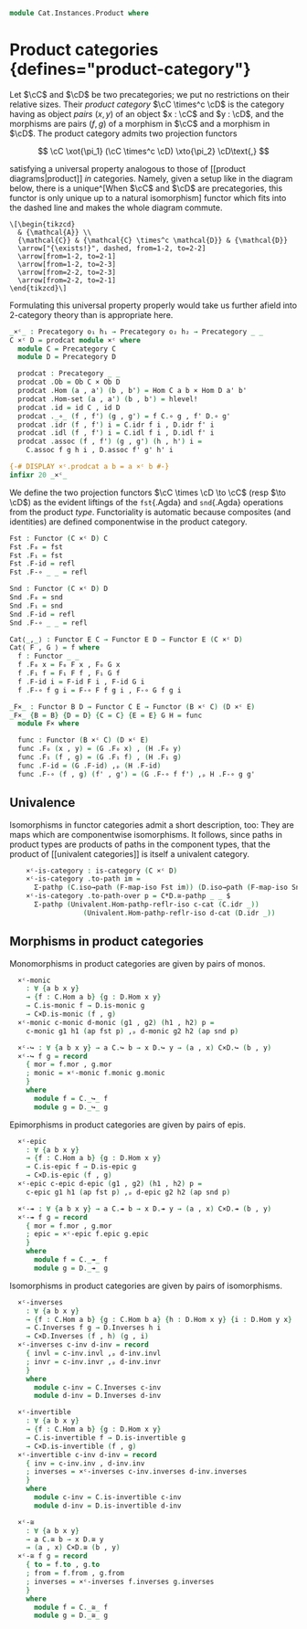 <!--
```agda
open import Cat.Functor.Base
open import Cat.Prelude

import Cat.Reasoning
```
-->

```agda
module Cat.Instances.Product where
```

<!--
```agda
open Precategory
open Functor
private variable
  o₁ h₁ o₂ h₂ : Level
  B C D E : Precategory o₁ h₁
```
-->

# Product categories {defines="product-category"}

Let $\cC$ and $\cD$ be two precategories; we put no restrictions
on their relative sizes. Their _product category_ $\cC \times^c
\cD$ is the category having as object _pairs_ $(x, y)$ of an object
$x : \cC$ and $y : \cD$, and the morphisms are pairs $(f, g)$ of a
morphism in $\cC$ and a morphism in $\cD$. The product category
admits two projection functors

$$
\cC \xot{\pi_1} (\cC \times^c \cD) \xto{\pi_2} \cD\text{,}
$$

satisfying a universal property analogous to those of [[product
diagrams|product]] _in_ categories. Namely, given a setup like in the
diagram below, there is a unique^[When $\cC$ and $\cD$ are
precategories, this functor is only unique up to a natural isomorphism]
functor which fits into the dashed line and makes the whole diagram
commute.

[product diagrams]: Cat.Diagram.Product.html

~~~{.quiver}
\[\begin{tikzcd}
  & {\mathcal{A}} \\
  {\mathcal{C}} & {\mathcal{C} \times^c \mathcal{D}} & {\mathcal{D}}
  \arrow["{\exists!}", dashed, from=1-2, to=2-2]
  \arrow[from=1-2, to=2-1]
  \arrow[from=1-2, to=2-3]
  \arrow[from=2-2, to=2-3]
  \arrow[from=2-2, to=2-1]
\end{tikzcd}\]
~~~

Formulating this universal property properly would take us further
afield into 2-category theory than is appropriate here.

```agda
_×ᶜ_ : Precategory o₁ h₁ → Precategory o₂ h₂ → Precategory _ _
C ×ᶜ D = prodcat module ×ᶜ where
  module C = Precategory C
  module D = Precategory D

  prodcat : Precategory _ _
  prodcat .Ob = Ob C × Ob D
  prodcat .Hom (a , a') (b , b') = Hom C a b × Hom D a' b'
  prodcat .Hom-set (a , a') (b , b') = hlevel!
  prodcat .id = id C , id D
  prodcat ._∘_ (f , f') (g , g') = f C.∘ g , f' D.∘ g'
  prodcat .idr (f , f') i = C.idr f i , D.idr f' i
  prodcat .idl (f , f') i = C.idl f i , D.idl f' i
  prodcat .assoc (f , f') (g , g') (h , h') i =
    C.assoc f g h i , D.assoc f' g' h' i

{-# DISPLAY ×ᶜ.prodcat a b = a ×ᶜ b #-}
infixr 20 _×ᶜ_
```

We define the two projection functors $\cC \times \cD \to \cC$ (resp
$\to \cD$) as the evident liftings of the `fst`{.Agda} and `snd`{.Agda}
operations from the product _type_. Functoriality is automatic because
composites (and identities) are defined componentwise in the product
category.

```agda
Fst : Functor (C ×ᶜ D) C
Fst .F₀ = fst
Fst .F₁ = fst
Fst .F-id = refl
Fst .F-∘ _ _ = refl

Snd : Functor (C ×ᶜ D) D
Snd .F₀ = snd
Snd .F₁ = snd
Snd .F-id = refl
Snd .F-∘ _ _ = refl

Cat⟨_,_⟩ : Functor E C → Functor E D → Functor E (C ×ᶜ D)
Cat⟨ F , G ⟩ = f where
  f : Functor _ _
  f .F₀ x = F₀ F x , F₀ G x
  f .F₁ f = F₁ F f , F₁ G f
  f .F-id i = F-id F i , F-id G i
  f .F-∘ f g i = F-∘ F f g i , F-∘ G f g i

_F×_ : Functor B D → Functor C E → Functor (B ×ᶜ C) (D ×ᶜ E)
_F×_ {B = B} {D = D} {C = C} {E = E} G H = func
  module F× where

  func : Functor (B ×ᶜ C) (D ×ᶜ E)
  func .F₀ (x , y) = (G .F₀ x) , (H .F₀ y)
  func .F₁ (f , g) = (G .F₁ f) , (H .F₁ g)
  func .F-id = (G .F-id) ,ₚ (H .F-id)
  func .F-∘ (f , g) (f' , g') = (G .F-∘ f f') ,ₚ H .F-∘ g g'
```

<!--
```agda
{-# DISPLAY F×.func F G = F F× G #-}
```
-->


## Univalence

Isomorphisms in functor categories admit a short description, too: They
are maps which are componentwise isomorphisms. It follows, since paths
in product types are products of paths in the component types, that the
product of [[univalent categories]] is itself a univalent category.

<!--
```agda
module
  _ {o ℓ o' ℓ'} {C : Precategory o ℓ} {D : Precategory o' ℓ'}
    (c-cat : is-category C) (d-cat : is-category D) where
    private
      module C   = Univalent c-cat
      module D   = Univalent d-cat
      module C*D = Cat.Reasoning (C ×ᶜ D)
```
-->

```agda
    ×ᶜ-is-category : is-category (C ×ᶜ D)
    ×ᶜ-is-category .to-path im =
      Σ-pathp (C.iso→path (F-map-iso Fst im)) (D.iso→path (F-map-iso Snd im))
    ×ᶜ-is-category .to-path-over p = C*D.≅-pathp _ _ $
      Σ-pathp (Univalent.Hom-pathp-reflr-iso c-cat (C.idr _))
                  (Univalent.Hom-pathp-reflr-iso d-cat (D.idr _))
```

## Morphisms in product categories

<!--
```agda
module
  _ {o ℓ o′ ℓ′}
  {C : Precategory o ℓ} {D : Precategory o′ ℓ′}
  where
  private
    module C = Cat.Reasoning C
    module D = Cat.Reasoning D
    module C×D = Cat.Reasoning (C ×ᶜ D)

```
-->

Monomorphisms in product categories are given by pairs of monos.

```agda
  ×ᶜ-monic
    : ∀ {a b x y}
    → {f : C.Hom a b} {g : D.Hom x y}
    → C.is-monic f → D.is-monic g
    → C×D.is-monic (f , g)
  ×ᶜ-monic c-monic d-monic (g1 , g2) (h1 , h2) p =
    c-monic g1 h1 (ap fst p) ,ₚ d-monic g2 h2 (ap snd p)

  ×ᶜ-↪ : ∀ {a b x y} → a C.↪ b → x D.↪ y → (a , x) C×D.↪ (b , y)
  ×ᶜ-↪ f g = record
    { mor = f.mor , g.mor
    ; monic = ×ᶜ-monic f.monic g.monic
    }
    where
      module f = C._↪_ f
      module g = D._↪_ g
```

Epimorphisms in product categories are given by pairs of epis.

```agda
  ×ᶜ-epic
    : ∀ {a b x y}
    → {f : C.Hom a b} {g : D.Hom x y}
    → C.is-epic f → D.is-epic g
    → C×D.is-epic (f , g)
  ×ᶜ-epic c-epic d-epic (g1 , g2) (h1 , h2) p =
    c-epic g1 h1 (ap fst p) ,ₚ d-epic g2 h2 (ap snd p)

  ×ᶜ-↠ : ∀ {a b x y} → a C.↠ b → x D.↠ y → (a , x) C×D.↠ (b , y)
  ×ᶜ-↠ f g = record
    { mor = f.mor , g.mor
    ; epic = ×ᶜ-epic f.epic g.epic
    }
    where
      module f = C._↠_ f
      module g = D._↠_ g
```


Isomorphisms in product categories are given by pairs of isomorphisms.

```agda
  ×ᶜ-inverses
    : ∀ {a b x y}
    → {f : C.Hom a b} {g : C.Hom b a} {h : D.Hom x y} {i : D.Hom y x}
    → C.Inverses f g → D.Inverses h i
    → C×D.Inverses (f , h) (g , i)
  ×ᶜ-inverses c-inv d-inv = record
    { invl = c-inv.invl ,ₚ d-inv.invl
    ; invr = c-inv.invr ,ₚ d-inv.invr
    }
    where
      module c-inv = C.Inverses c-inv
      module d-inv = D.Inverses d-inv

  ×ᶜ-invertible
    : ∀ {a b x y}
    → {f : C.Hom a b} {g : D.Hom x y}
    → C.is-invertible f → D.is-invertible g
    → C×D.is-invertible (f , g)
  ×ᶜ-invertible c-inv d-inv = record
    { inv = c-inv.inv , d-inv.inv
    ; inverses = ×ᶜ-inverses c-inv.inverses d-inv.inverses
    }
    where
      module c-inv = C.is-invertible c-inv
      module d-inv = D.is-invertible d-inv

  ×ᶜ-≅
    : ∀ {a b x y}
    → a C.≅ b → x D.≅ y
    → (a , x) C×D.≅ (b , y)
  ×ᶜ-≅ f g = record
    { to = f.to , g.to
    ; from = f.from , g.from
    ; inverses = ×ᶜ-inverses f.inverses g.inverses
    }
    where
      module f = C._≅_ f
      module g = D._≅_ g
```
